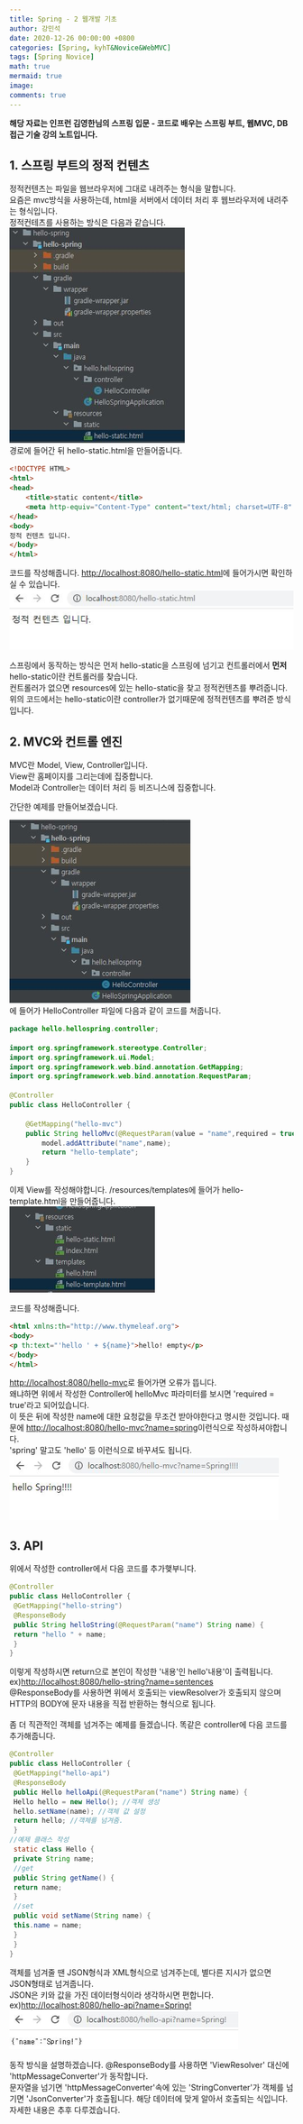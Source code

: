 ```yaml
---
title: Spring - 2 웹개발 기초
author: 강민석
date: 2020-12-26 00:00:00 +0800
categories: [Spring, kyhT&Novice&WebMVC]
tags: [Spring Novice]
math: true
mermaid: true
image: 
comments: true
---
```


**해당 자료는 인프런 김영한님의 스프링 입문 - 코드로 배우는 스프링 부트, 웹MVC, DB 접근 기술 강의 노트입니다.**

## **1. 스프링 부트의 정적 컨텐츠** ##

정적컨텐츠는 파일을 웹브라우저에 그대로 내려주는 형식을 말합니다.  
요즘은 mvc방식을 사용하는데, html을 서버에서 데이터 처리 후 웹브라우저에 내려주는 형식입니다.  
정적컨테츠를 사용하는 방식은 다음과 같습니다.  
![](/assets/img/sample/Spring/C2/static.JPG)  
경로에 들어간 뒤
hello-static.html을 만들어줍니다.

```html
<!DOCTYPE HTML>
<html>
<head>
    <title>static content</title>
    <meta http-equiv="Content-Type" content="text/html; charset=UTF-8" />
</head>
<body>
정적 컨텐츠 입니다.
</body>
</html>
```
코드를 작성해줍니다. <http://localhost:8080/hello-static.html>에 들어가시면 확인하실 수 있습니다.  
![](/assets/img/sample/Spring/C2/result.JPG)

스프링에서 동작하는 방식은 먼저 hello-static을 스프링에 넘기고 컨트롤러에서 **먼저** hello-static이란 컨트롤러를 찾습니다.<br> 컨트롤러가 없으면 resources에 있는 hello-static을 찾고 정적컨텐츠를 뿌려줍니다.<br>
위의 코드에서는 hello-static이란 controller가 없기때문에 정적컨텐츠를 뿌려준 방식입니다.

## **2. MVC와 컨트롤 엔진** ##
MVC란 Model, View, Controller입니다.<br>
View란 홈페이지를 그리는데에 집중합니다.<br>
Model과 Controller는 데이터 처리 등 비즈니스에 집중합니다.<br>

간단한 예제를 만들어보겠습니다.

![](/assets/img/sample/Spring/C2/controller.JPG)  
에 들어가 HelloController 파일에 다음과 같이 코드를 쳐줍니다.
```java
package hello.hellospring.controller;

import org.springframework.stereotype.Controller;
import org.springframework.ui.Model;
import org.springframework.web.bind.annotation.GetMapping;
import org.springframework.web.bind.annotation.RequestParam;

@Controller
public class HelloController {

    @GetMapping("hello-mvc")
    public String helloMvc(@RequestParam(value = "name",required = true) String name,Model model){
        model.addAttribute("name",name);
        return "hello-template";
    }
}

```
이제 View를 작성해야합니다.
/resources/templates에 들어가 hello-template.html을 만들어줍니다.<br>
![](/assets/img/sample/Spring/C2/template.JPG)  

코드를 작성해줍니다.
```html
<html xmlns:th="http://www.thymeleaf.org">
<body>
<p th:text="'hello ' + ${name}">hello! empty</p>
</body>
</html>
```

<http://localhost:8080/hello-mvc>로 들어가면 오류가 뜹니다.<br>
왜냐하면 위에서 작성한 Controller에 helloMvc 파라미터를 보시면 'required = true'라고 되어있습니다.<br> 이 뜻은 뒤에 작성한 name에 대한 요청값을 무조건 받아야한다고 명시한 것입니다. 때문에
<http://localhost:8080/hello-mvc?name=spring>이런식으로 작성하셔야합니다.<br> 'spring' 말고도 'hello' 등 이런식으로 바꾸셔도 됩니다.
![](/assets/img/sample/Spring/C2/result2.JPG)  


## **3. API** ##

위에서 작성한 controller에서 다음 코드를 추가햊부니다.

```java
@Controller
public class HelloController {
 @GetMapping("hello-string")
 @ResponseBody
 public String helloString(@RequestParam("name") String name) {
 return "hello " + name;
 }
}
```
이렇게 작성하시면  return으로 본인이 작성한 '내용'인 hello'내용'이 출력됩니다.  
ex)<http://localhost:8080/hello-string?name=sentences>  
@ResponseBody를 사용하면 위에서 호출되는 viewResolver가 호출되지 않으며 HTTP의 BODY에 문자 내용을 직접 반환하는 형식으로 됩니다.  
<br> 
좀 더 직관적인 객체를 넘겨주는 예제를 들겠습니다. 똑같은 controller에 다음 코드를 추가해줍니다.
```java
@Controller
public class HelloController {
 @GetMapping("hello-api")
 @ResponseBody
 public Hello helloApi(@RequestParam("name") String name) {
 Hello hello = new Hello(); //객체 생성
 hello.setName(name); //객체 값 설정
 return hello; //객체를 넘겨줌.
 }
//예제 클래스 작성
 static class Hello {
 private String name;
 //get
 public String getName() {
 return name;
 }
 //set
 public void setName(String name) {
 this.name = name;
 }
 }
}
```
객체를 넘겨줄 땐 JSON형식과 XML형식으로 넘겨주는데, 별다른 지시가 없으면 JSON형태로 넘겨줍니다.  
 JSON은 키와 값을 가진 데이터형식이라 생각하시면 편합니다.  
ex)<http://localhost:8080/hello-api?name=Spring!>  
![](/assets/img/sample/Spring/C2/JSON.JPG)  

동작 방식을 설명하겠습니다.
@ResponseBody를 사용하면 'ViewResolver' 대신에 'httpMessageConverter'가 동작합니다.<br> 문자열을 넘기면 'httpMessageConverter'속에 있는
'StringConverter'가 객체를 넘기면 'JsonConverter'가 호출됩니다.
해당 데이터에 맞게 알아서 호출되는 식입니다.<br> 자세한 내용은 추후 다루겠습니다.



